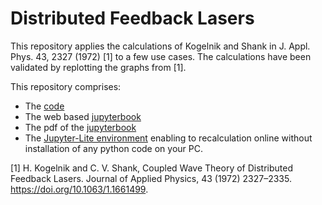 # Distributed Feedback Lasers

This repository applies the calculations of Kogelnik and Shank in J. Appl. Phys. 43, 2327 (1972) [1] to a few use cases. 
The calculations have been validated by replotting the graphs from [1].

This repository comprises:
* The [code](https://github.com/jangenoe/Coupled-Wave-Theory_DFB-Lasers)
* The web based [jupyterbook](https://jangenoe.github.io/Coupled-Wave-Theory_DFB-Lasers)
* The pdf of the [jupyterbook](https://jangenoe.github.io/Coupled-Wave-Theory_DFB-Lasers/Latex/Coupled-Wave-Theory_DFB-Lasers.pdf)
* The [Jupyter-Lite environment](https://jangenoe.github.io/Coupled-Wave-Theory_DFB-Lasers/Lite) enabling to recalculation online without installation of any python code on your PC.

[1] H. Kogelnik and C. V. Shank, Coupled Wave Theory of Distributed Feedback Lasers. Journal of Applied Physics, 43 (1972) 2327–2335. https://doi.org/10.1063/1.1661499.